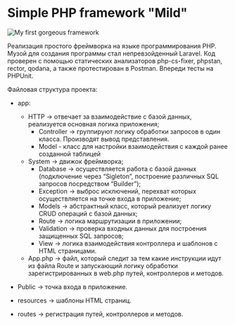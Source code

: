 # Simple PHP framework "Mild"
![My first gorgeous framework](https://github.com/Jony2Good/PHP-routing/assets/91899278/db90a60b-39c5-44d5-9ba4-ecb94f10596c)

Реализация простого фреймворка на языке программирования PHP. Музой для создания программы стал непревзойденный Laravel. Код проверен с помощью статических анализаторов php-cs-fixer, phpstan, rector, qodana, а также протестирован в Postman. Впереди тесты на PHPUnit.

Файловая структура проекта:
* app:
    - HTTP -> отвечает за взаимодействие с базой данных, реализуется основная логика приложения;
        * Controller -> группируют логику обработки запросов в один класса. Производят вывод представления.
        * Model - класс для настройки взаимодействия с каждой ранее созданной таблицей
    - System -> движок фреймворка;
        * Database -> осуществляется работа с базой данных (подключение через “Sigleton”, построение различных SQL запросов посредством “Builder”);
        * Exception -> выброс исключений, перехват которых осуществляется на точке входа в приложение;
        * Models -> абстрактный класс, который реализует логику CRUD операций с базой данных;
        * Route -> логика маршрутизации в приложении;
        * Validation -> проверка входных данных для построения защищенных SQL запросов;
        * View -> логика взаимодействия контроллера и шаблонов с HTML страницами.
    - App.php -> файл, который следит за тем какие инструкции идут из файла Route и запускающий логику обработки зарегистрированных в web.php путей, контроллеров и методов.

* Public -> точка входа в приложение.
* resources -> шаблоны HTML страниц.
* routes -> регистрация путей, контроллеров и методов. 